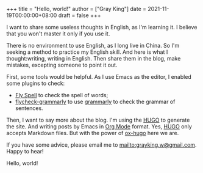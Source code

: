 +++
title = "Hello, world!"
author = ["Gray King"]
date = 2021-11-19T00:00:00+08:00
draft = false
+++

I want to share some useless thoughts in English, as I'm learning it. I believe that you won't master it only if you use it.

There is no environment to use English, as I long live in China. So I'm seeking a method to practice my English skill.
And here is what I thought:writing, writing in English. Then share them in the blog, make mistakes, excepting someone to point it out.

First, some tools would be helpful. As I use Emacs as the editor, I enabled some plugins to check:

-   [Fly Spell](https://www.emacswiki.org/emacs/FlySpell) to check the spell of words;
-   [flycheck-grammarly](https://github.com/emacs-grammarly/flycheck-grammarly) to use [grammarly](https://www.grammarly.com/) to check the grammar of sentences.

Then, I want to say more about the blog. I'm using the [HUGO](https://gohugo.io/) to generate the site. And writing posts by Emacs in [Org Mode](https://orgmode.org/) format.
Yes, [HUGO](https://gohugo.io/) only accepts Markdown files. But with the power of [ox-hugo](https://github.com/kaushalmodi/ox-hugo) here we are.

If you have some advice, please email me to <mailto:grayking.w@gmail.com>. Happy to hear!

Hello, world!